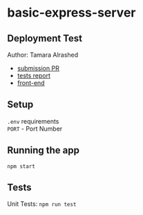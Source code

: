 # basic-express-server


## Deployment Test
Author: Tamara Alrashed
- [submission PR]()
- [tests report]()
- [front-end]()

## Setup
`.env`  requirements<br>
`PORT` - Port Number <br>


## Running the app <br>
`npm start` <br>

## Tests
Unit Tests: `npm run test`
